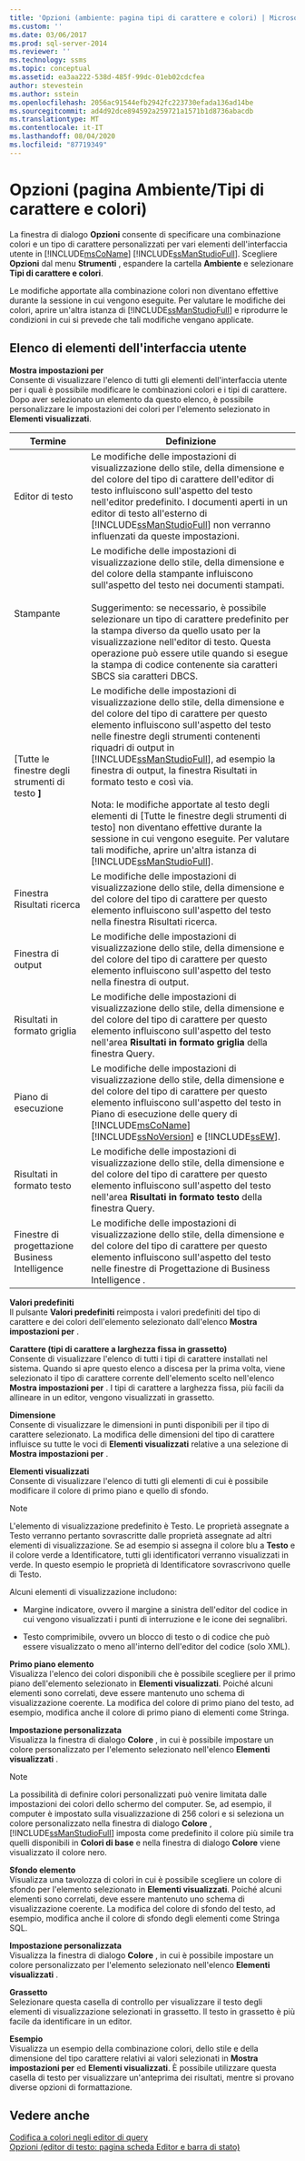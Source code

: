 ```yaml
---
title: 'Opzioni (ambiente: pagina tipi di carattere e colori) | Microsoft Docs'
ms.custom: ''
ms.date: 03/06/2017
ms.prod: sql-server-2014
ms.reviewer: ''
ms.technology: ssms
ms.topic: conceptual
ms.assetid: ea3aa222-538d-485f-99dc-01eb02cdcfea
author: stevestein
ms.author: sstein
ms.openlocfilehash: 2056ac91544efb2942fc223730efada136ad14be
ms.sourcegitcommit: ad4d92dce894592a259721a1571b1d8736abacdb
ms.translationtype: MT
ms.contentlocale: it-IT
ms.lasthandoff: 08/04/2020
ms.locfileid: "87719349"
---
```

# <a name="options-environment-fonts-and-colors-page"></a>Opzioni (pagina Ambiente/Tipi di carattere e colori)
  La finestra di dialogo **Opzioni** consente di specificare una combinazione colori e un tipo di carattere personalizzati per vari elementi dell'interfaccia utente in [!INCLUDE[msCoName](../../includes/msconame-md.md)] [!INCLUDE[ssManStudioFull](../../includes/ssmanstudiofull-md.md)]. Scegliere **Opzioni** dal menu **Strumenti** , espandere la cartella **Ambiente** e selezionare **Tipi di carattere e colori**.  
  
 Le modifiche apportate alla combinazione colori non diventano effettive durante la sessione in cui vengono eseguite. Per valutare le modifiche dei colori, aprire un'altra istanza di [!INCLUDE[ssManStudioFull](../../includes/ssmanstudiofull-md.md)] e riprodurre le condizioni in cui si prevede che tali modifiche vengano applicate.  
  
## <a name="ui-element-list"></a>Elenco di elementi dell'interfaccia utente  
 **Mostra impostazioni per**  
 Consente di visualizzare l'elenco di tutti gli elementi dell'interfaccia utente per i quali è possibile modificare le combinazioni colori e i tipi di carattere. Dopo aver selezionato un elemento da questo elenco, è possibile personalizzare le impostazioni dei colori per l'elemento selezionato in **Elementi visualizzati**.  
  
|Termine|Definizione|  
|----------|----------------|  
|Editor di testo|Le modifiche delle impostazioni di visualizzazione dello stile, della dimensione e del colore del tipo di carattere dell'editor di testo influiscono sull'aspetto del testo nell'editor predefinito. I documenti aperti in un editor di testo all'esterno di [!INCLUDE[ssManStudioFull](../../includes/ssmanstudiofull-md.md)] non verranno influenzati da queste impostazioni.|  
|Stampante|Le modifiche delle impostazioni di visualizzazione dello stile, della dimensione e del colore della stampante influiscono sull'aspetto del testo nei documenti stampati.<br /><br /> Suggerimento: se necessario, è possibile selezionare un tipo di carattere predefinito per la stampa diverso da quello usato per la visualizzazione nell'editor di testo. Questa operazione può essere utile quando si esegue la stampa di codice contenente sia caratteri SBCS sia caratteri DBCS.|  
|[Tutte le finestre degli strumenti di testo **]**|Le modifiche delle impostazioni di visualizzazione dello stile, della dimensione e del colore del tipo di carattere per questo elemento influiscono sull'aspetto del testo nelle finestre degli strumenti contenenti riquadri di output in [!INCLUDE[ssManStudioFull](../../includes/ssmanstudiofull-md.md)], ad esempio la finestra di output, la finestra Risultati in formato testo e così via.<br /><br /> Nota: le modifiche apportate al testo degli elementi di [Tutte le finestre degli strumenti di testo] non diventano effettive durante la sessione in cui vengono eseguite. Per valutare tali modifiche, aprire un'altra istanza di [!INCLUDE[ssManStudioFull](../../includes/ssmanstudiofull-md.md)].|  
|Finestra Risultati ricerca|Le modifiche delle impostazioni di visualizzazione dello stile, della dimensione e del colore del tipo di carattere per questo elemento influiscono sull'aspetto del testo nella finestra Risultati ricerca.|  
|Finestra di output|Le modifiche delle impostazioni di visualizzazione dello stile, della dimensione e del colore del tipo di carattere per questo elemento influiscono sull'aspetto del testo nella finestra di output.|  
|Risultati in formato griglia|Le modifiche delle impostazioni di visualizzazione dello stile, della dimensione e del colore del tipo di carattere per questo elemento influiscono sull'aspetto del testo nell'area **Risultati in formato griglia** della finestra Query.|  
|Piano di esecuzione|Le modifiche delle impostazioni di visualizzazione dello stile, della dimensione e del colore del tipo di carattere per questo elemento influiscono sull'aspetto del testo in Piano di esecuzione delle query di [!INCLUDE[msCoName](../../includes/msconame-md.md)] [!INCLUDE[ssNoVersion](../../includes/ssnoversion-md.md)] e [!INCLUDE[ssEW](../../includes/ssew-md.md)].|  
|Risultati in formato testo|Le modifiche delle impostazioni di visualizzazione dello stile, della dimensione e del colore del tipo di carattere per questo elemento influiscono sull'aspetto del testo nell'area **Risultati in formato testo** della finestra Query.|  
|Finestre di progettazione Business Intelligence|Le modifiche delle impostazioni di visualizzazione dello stile, della dimensione e del colore del tipo di carattere per questo elemento influiscono sull'aspetto del testo nelle finestre di Progettazione di Business Intelligence .|  
  
 **Valori predefiniti**  
 Il pulsante **Valori predefiniti** reimposta i valori predefiniti del tipo di carattere e dei colori dell'elemento selezionato dall'elenco **Mostra impostazioni per** .  
  
 **Carattere (tipi di carattere a larghezza fissa in grassetto)**  
 Consente di visualizzare l'elenco di tutti i tipi di carattere installati nel sistema. Quando si apre questo elenco a discesa per la prima volta, viene selezionato il tipo di carattere corrente dell'elemento scelto nell'elenco **Mostra impostazioni per** . I tipi di carattere a larghezza fissa, più facili da allineare in un editor, vengono visualizzati in grassetto.  
  
 **Dimensione**  
 Consente di visualizzare le dimensioni in punti disponibili per il tipo di carattere selezionato. La modifica delle dimensioni del tipo di carattere influisce su tutte le voci di **Elementi visualizzati** relative a una selezione di **Mostra impostazioni per** .  
  
 **Elementi visualizzati**  
 Consente di visualizzare l'elenco di tutti gli elementi di cui è possibile modificare il colore di primo piano e quello di sfondo.  
  
> [!NOTE]  
>  L'elemento di visualizzazione predefinito è Testo. Le proprietà assegnate a Testo verranno pertanto sovrascritte dalle proprietà assegnate ad altri elementi di visualizzazione. Se ad esempio si assegna il colore blu a **Testo** e il colore verde a Identificatore, tutti gli identificatori verranno visualizzati in verde. In questo esempio le proprietà di Identificatore sovrascrivono quelle di Testo.  
  
 Alcuni elementi di visualizzazione includono:  
  
-   Margine indicatore, ovvero il margine a sinistra dell'editor del codice in cui vengono visualizzati i punti di interruzione e le icone dei segnalibri.  
  
-   Testo comprimibile, ovvero un blocco di testo o di codice che può essere visualizzato o meno all'interno dell'editor del codice (solo XML).  
  
 **Primo piano elemento**  
 Visualizza l'elenco dei colori disponibili che è possibile scegliere per il primo piano dell'elemento selezionato in **Elementi visualizzati**. Poiché alcuni elementi sono correlati, deve essere mantenuto uno schema di visualizzazione coerente. La modifica del colore di primo piano del testo, ad esempio, modifica anche il colore di primo piano di elementi come Stringa.  
  
 **Impostazione personalizzata**  
 Visualizza la finestra di dialogo **Colore** , in cui è possibile impostare un colore personalizzato per l'elemento selezionato nell'elenco **Elementi visualizzati** .  
  
> [!NOTE]  
>  La possibilità di definire colori personalizzati può venire limitata dalle impostazioni dei colori dello schermo del computer. Se, ad esempio, il computer è impostato sulla visualizzazione di 256 colori e si seleziona un colore personalizzato nella finestra di dialogo **Colore** , [!INCLUDE[ssManStudioFull](../../includes/ssmanstudiofull-md.md)] imposta come predefinito il colore più simile tra quelli disponibili in **Colori di base** e nella finestra di dialogo **Colore** viene visualizzato il colore nero.  
  
 **Sfondo elemento**  
 Visualizza una tavolozza di colori in cui è possibile scegliere un colore di sfondo per l'elemento selezionato in **Elementi visualizzati**. Poiché alcuni elementi sono correlati, deve essere mantenuto uno schema di visualizzazione coerente. La modifica del colore di sfondo del testo, ad esempio, modifica anche il colore di sfondo degli elementi come Stringa SQL.  
  
 **Impostazione personalizzata**  
 Visualizza la finestra di dialogo **Colore** , in cui è possibile impostare un colore personalizzato per l'elemento selezionato nell'elenco **Elementi visualizzati** .  
  
 **Grassetto**  
 Selezionare questa casella di controllo per visualizzare il testo degli elementi di visualizzazione selezionati in grassetto. Il testo in grassetto è più facile da identificare in un editor.  
  
 **Esempio**  
 Visualizza un esempio della combinazione colori, dello stile e della dimensione del tipo carattere relativi ai valori selezionati in **Mostra impostazioni per** ed **Elementi visualizzati**. È possibile utilizzare questa casella di testo per visualizzare un'anteprima dei risultati, mentre si provano diverse opzioni di formattazione.  
  
## <a name="see-also"></a>Vedere anche  
 [Codifica a colori negli editor di query](../../relational-databases/scripting/color-coding-in-query-editors.md)   
 [Opzioni &#40;editor di testo: pagina scheda Editor e barra di stato&#41;](../../database-engine/options-text-editor-editor-tab-and-status-bar-page.md)  
  
  

